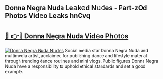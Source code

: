 ## Donna Negra Nuda Le𝚊k𝚎d N𝚞𝚍es - Part-zOd Photos Vid𝚎o Le𝚊ks hnCvq

# <h2><a href="http://fbb9t4.evod.top/?m=Donna+Negra+Nuda">🔗 👉🔴 Donna Negra Nuda Vid𝚎o Ph𝚘t𝚘s</a></h2>

[![Donna Negra Nuda N𝚞d𝚎s](https://i.imgur.com/8V9OHl7.gif)](http://fbb9t4.evod.top/?m=Donna+Negra+Nuda)
Social media star Donna Negra Nuda and multimedia artist, acclaimed for publishing dance and lifestyle material through trending dance routines and mini vlogs. Public figures Donna Negra Nuda have a responsibility to uphold ethical standards and set a good example. 
